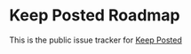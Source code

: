 # Keep Posted Roadmap
This is the public issue tracker for [Keep Posted](https://www.keepposted.io)

